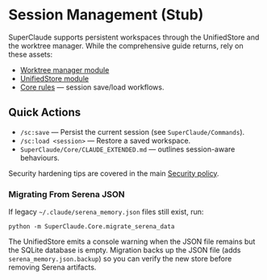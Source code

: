 # Session Management (Stub)

SuperClaude supports persistent workspaces through the UnifiedStore and the
worktree manager. While the comprehensive guide returns, rely on these assets:

- [Worktree manager module](../../SuperClaude/WorktreeManager/__init__.py)
- [UnifiedStore module](../../SuperClaude/Core/unified_store.py)
- [Core rules](../../SuperClaude/Core/OPERATIONS.md) — session save/load
  workflows.

## Quick Actions

- `/sc:save` — Persist the current session (see `SuperClaude/Commands`).
- `/sc:load <session>` — Restore a saved workspace.
- `SuperClaude/Core/CLAUDE_EXTENDED.md` — outlines session-aware behaviours.

Security hardening tips are covered in the main [Security policy](../../SECURITY.md).

### Migrating From Serena JSON

If legacy `~/.claude/serena_memory.json` files still exist, run:

```
python -m SuperClaude.Core.migrate_serena_data
```

The UnifiedStore emits a console warning when the JSON file remains but the
SQLite database is empty. Migration backs up the JSON file (adds
`serena_memory.json.backup`) so you can verify the new store before removing
Serena artifacts.
